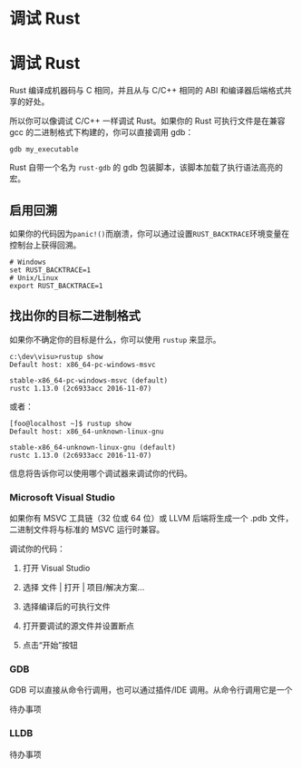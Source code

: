 # 调试 Rust

# 调试 Rust

Rust 编译成机器码与 C 相同，并且从与 C/C++ 相同的 ABI 和编译器后端格式共享的好处。

所以你可以像调试 C/C++ 一样调试 Rust。如果你的 Rust 可执行文件是在兼容 gcc 的二进制格式下构建的，你可以直接调用 gdb：

```
gdb my_executable 
```

Rust 自带一个名为 `rust-gdb` 的 gdb 包装脚本，该脚本加载了执行语法高亮的宏。

## 启用回溯

如果你的代码因为`panic!()`而崩溃，你可以通过设置`RUST_BACKTRACE`环境变量在控制台上获得回溯。

```
# Windows
set RUST_BACKTRACE=1
# Unix/Linux
export RUST_BACKTRACE=1 
```

## 找出你的目标二进制格式

如果你不确定你的目标是什么，你可以使用 `rustup` 来显示。

```
c:\dev\visu>rustup show
Default host: x86_64-pc-windows-msvc

stable-x86_64-pc-windows-msvc (default)
rustc 1.13.0 (2c6933acc 2016-11-07) 
```

或者：

```
[foo@localhost ~]$ rustup show
Default host: x86_64-unknown-linux-gnu

stable-x86_64-unknown-linux-gnu (default)
rustc 1.13.0 (2c6933acc 2016-11-07) 
```

信息将告诉你可以使用哪个调试器来调试你的代码。

### Microsoft Visual Studio

如果你有 MSVC 工具链（32 位或 64 位）或 LLVM 后端将生成一个 .pdb 文件，二进制文件将与标准的 MSVC 运行时兼容。

调试你的代码：

1.  打开 Visual Studio

1.  选择 文件 | 打开 | 项目/解决方案...

1.  选择编译后的可执行文件

1.  打开要调试的源文件并设置断点

1.  点击“开始”按钮

### GDB

GDB 可以直接从命令行调用，也可以通过插件/IDE 调用。从命令行调用它是一个

待办事项

### LLDB

待办事项
